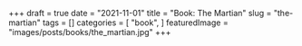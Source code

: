 +++
draft = true
date = "2021-11-01"
title = "Book: The Martian"
slug = "the-martian"
tags = []
categories = [
    "book",
]
featuredImage = "images/posts/books/the_martian.jpg"
+++

